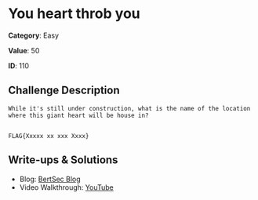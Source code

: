 # You heart throb you
**Category**: Easy

**Value**: 50

**ID**: 110

## Challenge Description
```
While it's still under construction, what is the name of the location where this giant heart will be house in?


FLAG{Xxxxx xx xxx Xxxx}
```

## Write-ups & Solutions
- Blog: [BertSec Blog](https://bertsec.com)
- Video Walkthrough: [YouTube](https://www.youtube.com/@BertSec)
